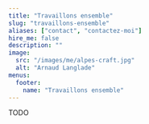```yaml
---
title: "Travaillons ensemble"
slug: "travaillons-ensemble"
aliases: ["contact", "contactez-moi"]
hire_me: false
description: ""
image:
  src: "/images/me/alpes-craft.jpg"
  alt: "Arnaud Langlade"
menus:
  footer:
    name: "Travaillons ensemble"
---
```


TODO
